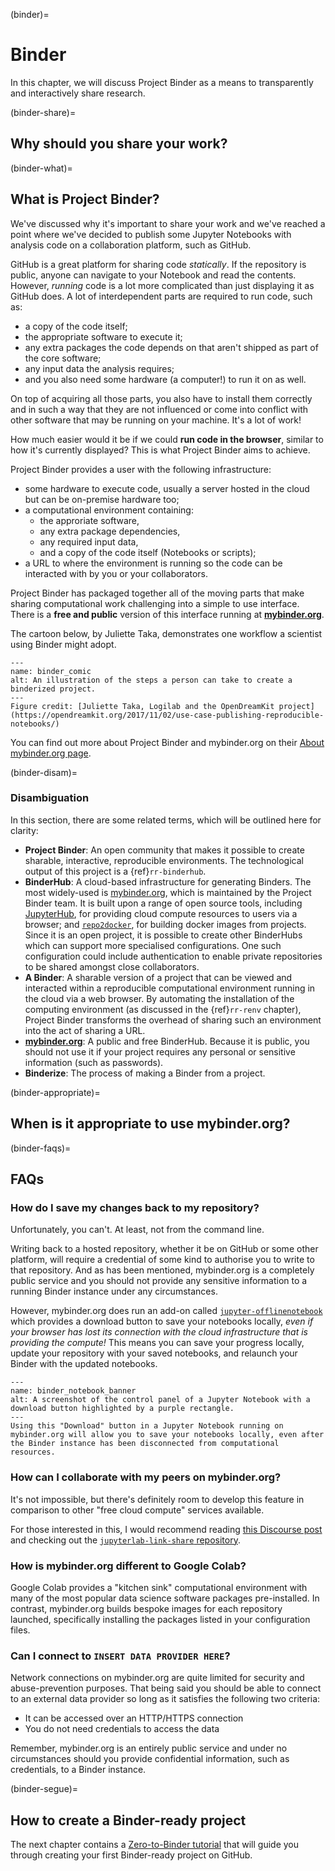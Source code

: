 (binder)=
# Binder

In this chapter, we will discuss Project Binder as a means to transparently and interactively share research.

(binder-share)=
## Why should you share your work?

(binder-what)=
## What is Project Binder?

We've discussed why it's important to share your work and we've reached a point where we've decided to publish some Jupyter Notebooks with analysis code on a collaboration platform, such as GitHub.

GitHub is a great platform for sharing code _statically_.
If the repository is public, anyone can navigate to your Notebook and read the contents.
However, _running_ code is a lot more complicated than just displaying it as GitHub does.
A lot of interdependent parts are required to run code, such as:

- a copy of the code itself;
- the appropriate software to execute it;
- any extra packages the code depends on that aren't shipped as part of the core software;
- any input data the analysis requires;
- and you also need some hardware (a computer!) to run it on as well.

On top of acquiring all those parts, you also have to install them correctly and in such a way that they are not influenced or come into conflict with other software that may be running on your machine.
It's a lot of work!

How much easier would it be if we could **run code in the browser**, similar to how it's currently displayed?
This is what Project Binder aims to achieve.

Project Binder provides a user with the following infrastructure:

- some hardware to execute code, usually a server hosted in the cloud but can be on-premise hardware too;
- a computational environment containing:
  - the approriate software,
  - any extra package dependencies,
  - any required input data,
  - and a copy of the code itself (Notebooks or scripts);
- a URL to where the environment is running so the code can be interacted with by you or your collaborators.

Project Binder has packaged together all of the moving parts that make sharing computational work challenging into a simple to use interface.
There is a **free and public** version of this interface running at [**mybinder.org**](https://mybinder.org).

The cartoon below, by Juliette Taka, demonstrates one workflow a scientist using Binder might adopt.

```{figure} ../figures/binder_comic.png
---
name: binder_comic
alt: An illustration of the steps a person can take to create a binderized project.
---
Figure credit: [Juliette Taka, Logilab and the OpenDreamKit project](https://opendreamkit.org/2017/11/02/use-case-publishing-reproducible-notebooks/)
```

You can find out more about Project Binder and mybinder.org on their [About mybinder.org page](https://mybinder.readthedocs.io/en/latest/about/about.html).

(binder-disam)=
### Disambiguation

In this section, there are some related terms, which will be outlined here for clarity:

- **Project Binder**: An open community that makes it possible to create sharable, interactive, reproducible environments.
  The technological output of this project is a {ref}`rr-binderhub`.
- **BinderHub**: A cloud-based infrastructure for generating Binders.
  The most widely-used is [mybinder.org](https://mybinder.org), which is maintained by the Project Binder team.
  It is built upon a range of open source tools, including [JupyterHub](https://z2jh.jupyter.org), for providing cloud compute resources to users via a browser; and [`repo2docker`](https://repo2docker.readthedocs.io/), for building docker images from projects.
  Since it is an open project, it is possible to create other BinderHubs which can support more specialised configurations.
  One such configuration could include authentication to enable private repositories to be shared amongst close collaborators.
- **A Binder**: A sharable version of a project that can be viewed and interacted within a reproducible computational environment running in the cloud via a web browser.
  By automating the installation of the computing environment (as discussed in the {ref}`rr-renv` chapter), Project Binder transforms the overhead of sharing such an environment into the act of sharing a URL.
- **[mybinder.org](https://mybinder.org)**: A public and free BinderHub.
  Because it is public, you should not use it if your project requires any personal or sensitive information (such as passwords).
- **Binderize**: The process of making a Binder from a project.

(binder-appropriate)=
## When is it appropriate to use mybinder.org?

(binder-faqs)=
## FAQs

### How do I save my changes back to my repository?

Unfortunately, you can't.
At least, not from the command line.

Writing back to a hosted repository, whether it be on GitHub or some other platform, will require a credential of some kind to authorise you to write to that repository.
And as has been mentioned, mybinder.org is a completely public service and you should not provide any sensitive information to a running Binder instance under any circumstances.

However, mybinder.org does run an add-on called [`jupyter-offlinenotebook`](https://github.com/manics/jupyter-offlinenotebook) which provides a download button to save your notebooks locally, _even if your browser has lost its connection with the cloud infrastructure that is providing the compute!_
This means you can save your progress locally, update your repository with your saved notebooks, and relaunch your Binder with the updated notebooks.

```{figure} ../figures/binder_notebook_banner.jpg
---
name: binder_notebook_banner
alt: A screenshot of the control panel of a Jupyter Notebook with a download button highlighted by a purple rectangle.
---
Using this "Download" button in a Jupyter Notebook running on mybinder.org will allow you to save your notebooks locally, even after the Binder instance has been disconnected from computational resources.
```

### How can I collaborate with my peers on mybinder.org?

It's not impossible, but there's definitely room to develop this feature in comparison to other "free cloud compute" services available.

For those interested in this, I would recommend reading [this Discourse post](https://discourse.jupyter.org/t/collaborating-on-one-binder-instance/407) and checking out the [`jupyterlab-link-share` repository](https://github.com/jtpio/jupyterlab-link-share).

### How is mybinder.org different to Google Colab?

Google Colab provides a "kitchen sink" computational environment with many of the most popular data science software packages pre-installed.
In contrast, mybinder.org builds bespoke images for each repository launched, specifically installing the packages listed in your configuration files.

### Can I connect to `INSERT DATA PROVIDER HERE`?

Network connections on mybinder.org are quite limited for security and abuse-prevention purposes.
That being said you should be able to connect to an external data provider so long as it satisfies the following two criteria:

- It can be accessed over an HTTP/HTTPS connection
- You do not need credentials to access the data

Remember, mybinder.org is an entirely public service and under no circumstances should you provide confidential information, such as credentials, to a Binder instance.

(binder-segue)=
## How to create a Binder-ready project

The next chapter contains a [Zero-to-Binder tutorial](z2b) that will guide you through creating your first Binder-ready project on GitHub.
